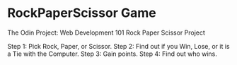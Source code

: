 # RockPaperScissor Game
The Odin Project: Web Development 101 Rock Paper Scissor Project

Step 1: Pick Rock, Paper, or Scissor.
Step 2: Find out if you Win, Lose, or it is a Tie with the Computer.
Step 3: Gain points.
Step 4: Find out who wins.
